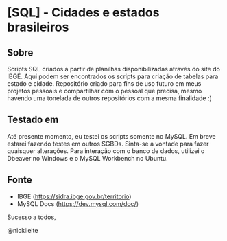 # [SQL] - Cidades e estados brasileiros

## Sobre
  Scripts SQL criados a partir de planilhas disponibilizadas através do site do IBGE. Aqui podem ser encontrados os scripts para criação de tabelas para estado e cidade. Repositório criado para fins de uso futuro em meus projetos pessoais e compartilhar com o pessoal que precisa, mesmo havendo uma tonelada de outros repositórios com a mesma finalidade :)

## Testado em
  Até presente momento, eu testei os scripts somente no MySQL. Em breve estarei fazendo testes em outros SGBDs. Sinta-se a vontade para fazer quaisquer alterações. Para interação com o banco de dados, utilizei o Dbeaver no Windows e o MySQL Workbench no Ubuntu.
 
## Fonte
* IBGE (https://sidra.ibge.gov.br/territorio)
* MySQL Docs (https://dev.mysql.com/doc/)

Sucesso a todos,

@nicklleite
